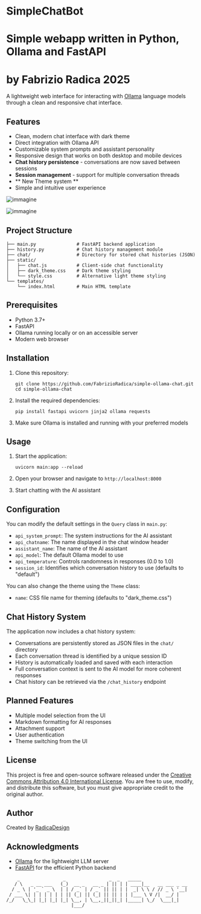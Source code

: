 # SimpleChatBot
# Simple webapp written in Python, Ollama and FastAPI
# by Fabrizio Radica 2025


A lightweight web interface for interacting with [Ollama](https://ollama.ai/) language models through a clean and responsive chat interface.

## Features

- Clean, modern chat interface with dark theme
- Direct integration with Ollama API
- Customizable system prompts and assistant personality
- Responsive design that works on both desktop and mobile devices
- **Chat history persistence** - conversations are now saved between sessions
- **Session management** - support for multiple conversation threads
- ** New Theme system **
- Simple and intuitive user experience


![immagine](https://github.com/user-attachments/assets/c68e1ed5-c5da-4ca8-b5ec-210e08ea49b4)

![immagine](https://github.com/user-attachments/assets/36da53f1-144b-4938-b9b2-8f1fe82727c4)


## Project Structure

```
├── main.py               # FastAPI backend application
├── history.py            # Chat history management module
├── chat/                 # Directory for stored chat histories (JSON)
├── static/
│   ├── chat.js           # Client-side chat functionality
│   ├── dark_theme.css    # Dark theme styling
│   └── style.css         # Alternative light theme styling
└── templates/
    └── index.html        # Main HTML template
```

## Prerequisites

- Python 3.7+
- FastAPI
- Ollama running locally or on an accessible server
- Modern web browser

## Installation

1. Clone this repository:
   ```
   git clone https://github.com/FabrizioRadica/simple-ollama-chat.git
   cd simple-ollama-chat
   ```

2. Install the required dependencies:
   ```
   pip install fastapi uvicorn jinja2 ollama requests
   ```

3. Make sure Ollama is installed and running with your preferred models

## Usage

1. Start the application:
   ```
   uvicorn main:app --reload
   ```

2. Open your browser and navigate to `http://localhost:8000`

3. Start chatting with the AI assistant

## Configuration

You can modify the default settings in the `Query` class in `main.py`:

- `api_system_prompt`: The system instructions for the AI assistant
- `api_chatname`: The name displayed in the chat window header
- `assistant_name`: The name of the AI assistant
- `api_model`: The default Ollama model to use
- `api_temperature`: Controls randomness in responses (0.0 to 1.0)
- `session_id`: Identifies which conversation history to use (defaults to "default")

You can also change the theme using the `Theme` class:
- `name`: CSS file name for theming (defaults to "dark_theme.css")

## Chat History System

The application now includes a chat history system:

- Conversations are persistently stored as JSON files in the `chat/` directory
- Each conversation thread is identified by a unique session ID
- History is automatically loaded and saved with each interaction
- Full conversation context is sent to the AI model for more coherent responses
- Chat history can be retrieved via the `/chat_history` endpoint

## Planned Features

- Multiple model selection from the UI
- Markdown formatting for AI responses 
- Attachment support
- User authentication
- Theme switching from the UI

## License

This project is free and open-source software released under the [Creative Commons Attribution 4.0 International License](https://creativecommons.org/licenses/by/4.0/). You are free to use, modify, and distribute this software, but you must give appropriate credit to the original author.

## Author

Created by [RadicaDesign](https://www.radicadesign.com)

## Acknowledgments

- [Ollama](https://ollama.ai/) for the lightweight LLM server
- [FastAPI](https://fastapi.tiangolo.com/) for the efficient Python backend

```
    _                _                _  _   _____                
   / \   _ __ ___   (_)  __ _   __ _ | || | | ____|__   __ ___ _ __ 
  / _ \ | '_ ` _ \  | | / _` | / _` || || | |  _| \ \ / // _ \ '__|
 / ___ \| | | | | | | || (_| || (_| || || | | |___ \ V /|  __/ |   
/_/   \_\_| |_| |_| |_| \__, | \__,_||_||_| |_____| \_/  \___|_|   
                        |___/                                      
```

